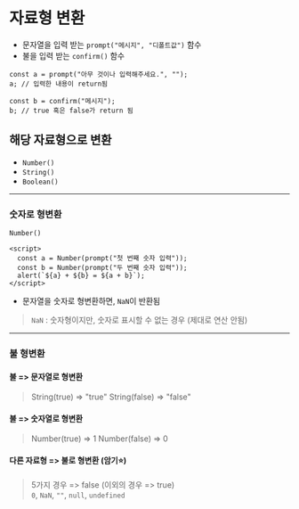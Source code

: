 # 자료형 변환

- 문자열을 입력 받는 `prompt("메시지", "디폴트값")` 함수
- 불을 입력 받는 `confirm()` 함수

```JS
const a = prompt("아무 것이나 입력해주세요.", "");
a; // 입력한 내용이 return됨

const b = confirm("메시지");
b; // true 혹은 false가 return 됨
```

## 해당 자료형으로 변환

- `Number()`
- `String()`
- `Boolean()`

---

### 숫자로 형변환

`Number()`

```JS
<script>
  const a = Number(prompt("첫 번째 숫자 입력"));
  const b = Number(prompt("두 번째 숫자 입력"));
  alert(`${a} + ${b} = ${a + b}`);
</script>
```

- 문자열을 숫자로 형변환하면, `NaN`이 반환됨

> `NaN` : 숫자형이지만, 숫자로 표시할 수 없는 경우 (제대로 연산 안됨)

---

### 불 형변환

#### 불 => 문자열로 형변환

> String(true) => "true"
> String(false) => "false"

#### 불 => 숫자열로 형변환

> Number(true) => 1
> Number(false) => 0

#### 다른 자료형 => 불로 형변환 (암기⭐️)

> 5가지 경우 => false (이외의 경우 => true)  
> `0`, `NaN`, `""`, `null`, `undefined`
